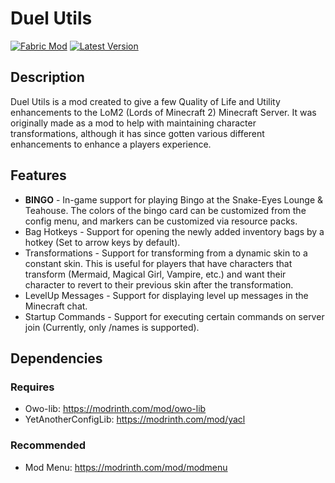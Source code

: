# Duel Utils
[![Fabric Mod](https://img.shields.io/badge/modloader-fabric-eeeeee)](https://fabricmc.net/use/)
[![Latest Version](https://img.shields.io/modrinth/v/duelutils?color=blueviolet&label=latest%20version)](https://modrinth.com/mod/duelutils)

## Description
Duel Utils is a mod created to give a few Quality of Life and Utility enhancements to the LoM2 (Lords of Minecraft 2) Minecraft Server. It was originally made as a mod to help with maintaining character transformations, although it has since gotten various different enhancements to enhance a players experience.

## Features
* **BINGO** - In-game support for playing Bingo at the Snake-Eyes Lounge & Teahouse. The colors of the bingo card can be customized from the config menu, and markers can be customized via resource packs.
* Bag Hotkeys - Support for opening the newly added inventory bags by a hotkey (Set to arrow keys by default).
* Transformations - Support for transforming from a dynamic skin to a constant skin. This is useful for players that have characters that transform (Mermaid, Magical Girl, Vampire, etc.) and want their character to revert to their previous skin after the transformation.
* LevelUp Messages - Support for displaying level up messages in the Minecraft chat.
* Startup Commands - Support for executing certain commands on server join (Currently, only /names is supported).

## Dependencies
### Requires
* Owo-lib: https://modrinth.com/mod/owo-lib
* YetAnotherConfigLib: https://modrinth.com/mod/yacl

### Recommended
* Mod Menu: https://modrinth.com/mod/modmenu
